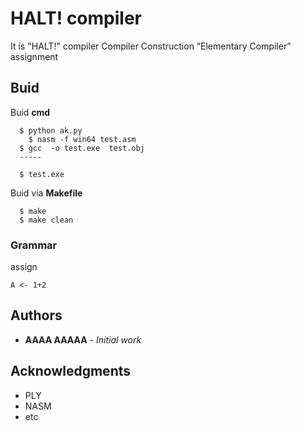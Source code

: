# HALT! compiler

It is "HALT!" compiler
Compiler Construction “Elementary Compiler” assignment

## Buid

Buid **cmd**

```
  $ python ak.py
	$ nasm -f win64 test.asm
  $ gcc  -o test.exe  test.obj 
  -----

  $ test.exe

```

Buid via **Makefile**

```
  $ make 
  $ make clean  

```

### Grammar

assign 

```
A <- 1+2
```


## Authors

* **AAAA AAAAA** - *Initial work* 

## Acknowledgments

* PLY
* NASM
* etc


